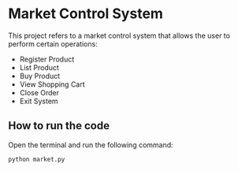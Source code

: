 # **Market Control System**

This project refers to a market control system that allows the user to perform certain operations:

* Register Product
* List Product
* Buy Product
* View Shopping Cart
* Close Order
* Exit System

## **How to run the code**

Open the terminal and run the following command:

```
python market.py
```
